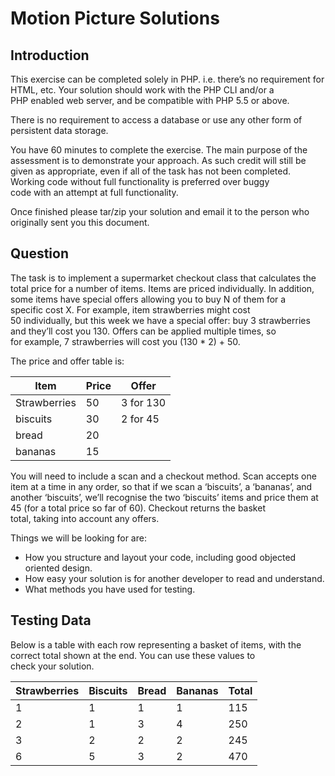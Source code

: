 
# Motion Picture Solutions

## Introduction
This exercise can be completed solely in PHP. i.e. there’s no requirement for HTML, etc. Your solution should work with the PHP CLI and/or a PHP enabled web server, and be compatible with PHP 5.5 or above.

There is no requirement to access a database or use any other form of persistent data storage.

You have 60 minutes​ to complete the exercise. The main purpose of the assessment is to demonstrate your approach. As such credit will still be given as appropriate, even if all of the task has not been completed. Working code without full functionality is preferred over buggy code with an attempt at full functionality.

Once finished please tar/zip your solution and email it to the person who originally sent you this
document.

## Question
The task is to implement a supermarket checkout class that calculates the total price for a number of items. Items are priced individually. In addition, some items have special offers allowing you to buy N of them for a specific cost X. For example, item strawberries might cost 50 individually, but this week we have a special offer: buy 3 strawberries and they’ll cost you
130. Offers can be applied multiple times, so for example, 7 strawberries will cost you (130 * 2) + 50.

The price and offer table is:


| Item          | Price     | Offer         |
|-------------- |-------    |-----------    |
| Strawberries  | 50        | 3 for 130     |
| biscuits      | 30        | 2 for 45      |
| bread         | 20        |               |
| bananas       | 15        |               |


You will need to include a scan and a checkout method. Scan accepts one item at a time in any order, so that if we scan a ‘biscuits’, a ‘bananas’, and another ‘biscuits’, we’ll recognise the two ‘biscuits’ items and price them at 45 (for a total price so far of 60). Checkout returns the basket total, taking into account any offers.

Things we will be looking for are:

* How you structure and layout your code, including good objected oriented design.
* How easy your solution is for another developer to read and understand.
* What methods you have used for testing.

## Testing Data

Below is a table with each row representing a basket of items, with the correct total shown at the
end. You can use these values to check your solution.

| Strawberries  | Biscuits  | Bread     | Bananas   | Total     |
|-------------- |---------- |-------    |---------  |-------    |
| 1             | 1         | 1         | 1         | 115       |
| 2             | 1         | 3         | 4         | 250       |
| 3             | 2         | 2         | 2         | 245       |
| 6             | 5         | 3         | 2         | 470       |

